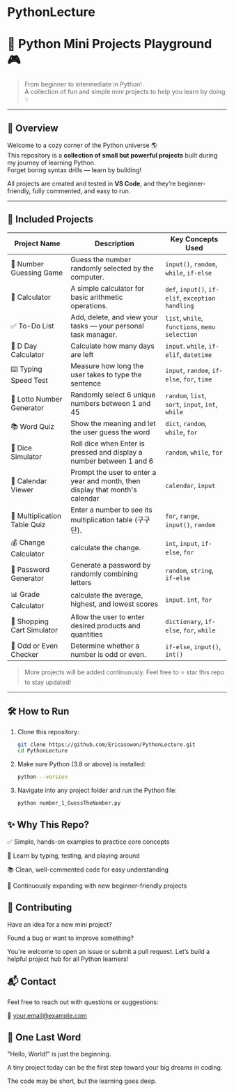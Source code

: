 # PythonLecture

# 🐍 Python Mini Projects Playground 🎮

> From beginner to intermediate in Python!  
> A collection of fun and simple mini projects to help you learn by doing 💡

---

## 📌 Overview

Welcome to a cozy corner of the Python universe 🌎  
This repository is a **collection of small but powerful projects** built during my journey of learning Python.  
Forget boring syntax drills — learn by building!

All projects are created and tested in **VS Code**, and they’re beginner-friendly, fully commented, and easy to run.

---

## 🧩 Included Projects

| Project Name            | Description                                                   | Key Concepts Used                             |
|-------------------------|---------------------------------------------------------------|------------------------------------------------|
| 🎯 Number Guessing Game | Guess the number randomly selected by the computer.           | `input()`, `random`, `while`, `if-else`       |
| 🧮 Calculator           | A simple calculator for basic arithmetic operations.          | `def`, `input()`, `if-elif`, `exception handling`|
| ✅ To-Do List           | Add, delete, and view your tasks — your personal task manager.| `list`, `while`, `functions`, `menu selection`|
| 📆 D Day Calculator     | Calculate how many days are left                              | `input`. `while`, `if-elif`, `datetime`       |
| ⌨️ Typing Speed Test    | Measure how long the user takes to type the sentence          | `input`, `random`, `if-else`, `for`, `time`   |
| 🎰 Lotto Number Generator | Randomly select 6 unique numbers between 1 and 45           | `random`, `list`, `sort`, `input`, `int`, `while` |
| 📚 Word Quiz            | Show the meaning and let the user guess the word              | `dict`, `random`, `while`, `for`              |
| 🎲 Dice Simulator       | Roll dice when Enter is pressed and display a number between 1 and 6 | `random`, `while`, `for`               |
| 📅 Calendar Viewer      | Prompt the user to enter a year and month, then display that month's calendar | `calendar`, `input`           |
| 🔄 Multiplication Table Quiz | Enter a number to see its multiplication table (구구단). | `for`, `range`, `input()`, `random`           |
| 💰 Change Calculator    | calculate the change.                                         | `int`, `input`, `if-else`, `for`              |
| 🔐 Password Generator   | Generate a password by randomly combining letters             | `random`, `string`, `if-else`                 |
| 📊 Grade Calculator     | calculate the average, highest, and lowest scores             | `input`. `int`, `for`                         |
| 🛒 Shopping Cart Simulator | Allow the user to enter desired products and quantities    | `dictionary`, `if-else`, `for`, `while`       |
| 🔢 Odd or Even Checker  | Determine whether a number is odd or even.                    | `if-else`, `input()`, `int()`                 |

> More projects will be added continuously. Feel free to ⭐ star this repo to stay updated!

---

## 🛠 How to Run

1. Clone this repository:
   ```bash
   git clone https://github.com/Ericasowon/PythonLecture.git
   cd PythonLecture

2. Make sure Python (3.8 or above) is installed:
   ```bash
   python --version

3. Navigate into any project folder and run the Python file:
   ```bash
   python number_1_GuessTheNumber.py

## ✨ Why This Repo?

✅ Simple, hands-on examples to practice core concepts

🧠 Learn by typing, testing, and playing around

📚 Clean, well-commented code for easy understanding

🌱 Continuously expanding with new beginner-friendly projects

## 🤝 Contributing

Have an idea for a new mini project?

Found a bug or want to improve something?

You're welcome to open an issue or submit a pull request. Let’s build a helpful project hub for all Python learners!

## 📬 Contact

Feel free to reach out with questions or suggestions:

📧 your.email@example.com


## 🐾 One Last Word

"Hello, World!" is just the beginning.

A tiny project today can be the first step toward your big dreams in coding.

The code may be short, but the learning goes deep.



